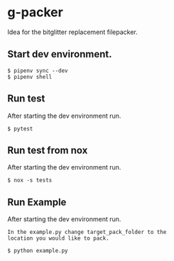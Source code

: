 # g-packer

Idea for the bitglitter replacement filepacker.

## Start dev environment.

```
$ pipenv sync --dev
$ pipenv shell
```

## Run test
After starting the dev environment run.
```
$ pytest
```

## Run test from nox
After starting the dev environment run.
```
$ nox -s tests
```

## Run Example
After starting the dev environment run.
```
In the example.py change target_pack_folder to the 
location you would like to pack.

$ python example.py
```

